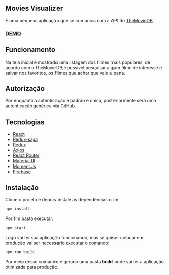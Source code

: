 ## Movies Visualizer

É uma pequena aplicação que se comunica com a API do [TheMovieDB](https://www.themoviedb.org/documentation/api).

### [DEMO](https://movies-visualizer.firebaseapp.com)

## Funcionamento

Na tela inicial é mostrado uma listagem dos filmes mais populares, de acordo com o TheMovieDB,é possível pesquisar algum filme de interesse e salvar nos favoritos, os filmes que achar que vale a pena.

## Autorização
Por enquanto a autenticação é padrão e única, posteriormente será uma autenticação genérica via GitHub.

## Tecnologias
* [React](https://reactjs.org/)
* [Redux-saga](https://redux-saga.js.org/)
* [Redux](https://redux.js.org/)
* [Axios](https://github.com/axios/axios)
* [React Router](https://github.com/ReactTraining/react-router)
* [Material UI](https://material-ui.com/)
* [Moment.Js](https://momentjs.com/)
* [Firebase](https://firebase.google.com/)


## Instalação

Clone o projeto e depois instale as dependências com:
```sh
npm install
```
Por fim basta executar:

```sh
npm start
```
Logo vai ter sua aplicação funcionando, mas se quiser colocar em produção vai ser necessário executar o comando:

```sh
npm run build
```

Por meio desse comando é gerado uma pasta **build** onde vai ter a aplicação otimizada para produção.
